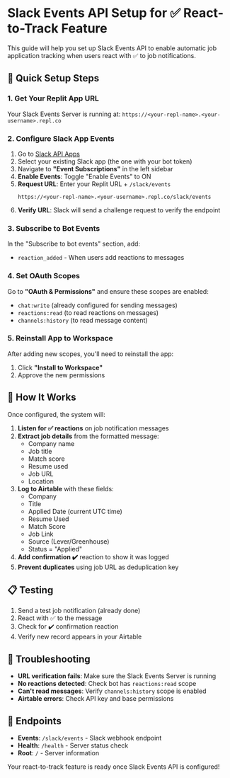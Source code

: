 # Slack Events API Setup for ✅ React-to-Track Feature

This guide will help you set up Slack Events API to enable automatic job application tracking when users react with ✅ to job notifications.

## 🔧 Quick Setup Steps

### 1. **Get Your Replit App URL**
Your Slack Events Server is running at: `https://<your-repl-name>.<your-username>.repl.co`

### 2. **Configure Slack App Events**

1. Go to [Slack API Apps](https://api.slack.com/apps)
2. Select your existing Slack app (the one with your bot token)
3. Navigate to **"Event Subscriptions"** in the left sidebar
4. **Enable Events**: Toggle "Enable Events" to ON
5. **Request URL**: Enter your Replit URL + `/slack/events`
   ```
   https://<your-repl-name>.<your-username>.repl.co/slack/events
   ```
6. **Verify URL**: Slack will send a challenge request to verify the endpoint

### 3. **Subscribe to Bot Events**

In the "Subscribe to bot events" section, add:
- `reaction_added` - When users add reactions to messages

### 4. **Set OAuth Scopes** 

Go to **"OAuth & Permissions"** and ensure these scopes are enabled:
- `chat:write` (already configured for sending messages)
- `reactions:read` (to read reactions on messages)
- `channels:history` (to read message content)

### 5. **Reinstall App to Workspace**

After adding new scopes, you'll need to reinstall the app:
1. Click **"Install to Workspace"** 
2. Approve the new permissions

## 🎯 How It Works

Once configured, the system will:

1. **Listen for ✅ reactions** on job notification messages
2. **Extract job details** from the formatted message:
   - Company name
   - Job title  
   - Match score
   - Resume used
   - Job URL
   - Location
3. **Log to Airtable** with these fields:
   - Company
   - Title
   - Applied Date (current UTC time)
   - Resume Used
   - Match Score
   - Job Link
   - Source (Lever/Greenhouse)
   - Status = "Applied"
4. **Add confirmation ✔️** reaction to show it was logged
5. **Prevent duplicates** using job URL as deduplication key

## 📋 Testing

1. Send a test job notification (already done)
2. React with ✅ to the message
3. Check for ✔️ confirmation reaction
4. Verify new record appears in your Airtable

## 🚨 Troubleshooting

- **URL verification fails**: Make sure the Slack Events Server is running
- **No reactions detected**: Check bot has `reactions:read` scope
- **Can't read messages**: Verify `channels:history` scope is enabled
- **Airtable errors**: Check API key and base permissions

## 🔗 Endpoints

- **Events**: `/slack/events` - Slack webhook endpoint
- **Health**: `/health` - Server status check
- **Root**: `/` - Server information

Your react-to-track feature is ready once Slack Events API is configured!